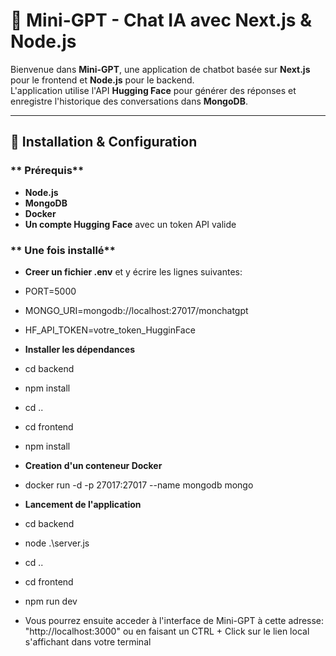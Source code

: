 # 🧠 Mini-GPT - Chat IA avec Next.js & Node.js

Bienvenue dans **Mini-GPT**, une application de chatbot basée sur **Next.js** pour le frontend et **Node.js** pour le backend.  
L'application utilise l'API **Hugging Face** pour générer des réponses et enregistre l'historique des conversations dans **MongoDB**.

---

## 🚀 **Installation & Configuration**

### ** Prérequis**
- **Node.js** 
- **MongoDB**
- **Docker** 
- **Un compte Hugging Face** avec un token API valide

### ** Une fois installé**
- **Creer un fichier .env** et y écrire les lignes suivantes:
- PORT=5000
- MONGO_URI=mongodb://localhost:27017/monchatgpt
- HF_API_TOKEN=votre_token_HugginFace

- **Installer les dépendances**
- cd backend
- npm install
- cd ..
- cd frontend
- npm install

- **Creation d'un conteneur Docker**
- docker run -d -p 27017:27017 --name mongodb mongo

- **Lancement de l'application**
- cd backend
- node .\server.js
- cd ..
- cd frontend
- npm run dev

- Vous pourrez ensuite acceder à l'interface de Mini-GPT à cette adresse: "http://localhost:3000" ou en faisant un CTRL + Click sur le lien local s'affichant dans votre terminal


 
